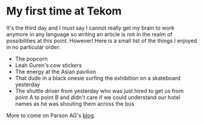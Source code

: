 # My first time at Tekom
It's the third day and I must say I cannot really get my brain to work anymore in any language so writing an article is not in the realm of possibilities at this point.
However!
Here is a small list of the things I enjoyed in no particular order:
* The popcorn
* Leah Guren's cow stickers
* The energy at the Asian pavilion
* That dude in a black onesie surfing the exhibition on a skateboard yesterday
* The shuttle driver from yesterday who was just hired to get us from point A to point B and didn't care if we could understand our hotel names as he was shouting them across the bus

More to come on Parson AG's [blog](https://www.parson-europe.com/de/blog.html).
